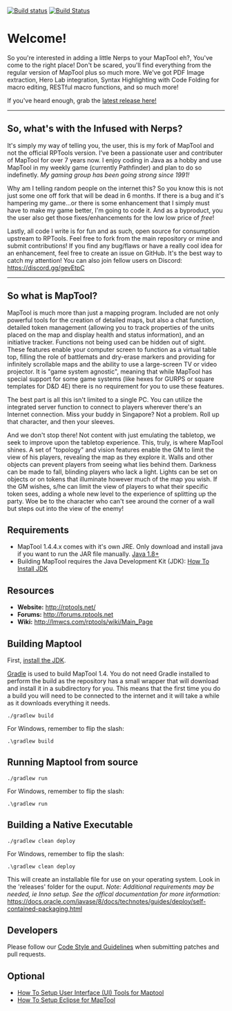 [![Build status](https://ci.appveyor.com/api/projects/status/o4hmpca4mert1k0i/branch/1.4.4.0?svg=true)](https://ci.appveyor.com/project/JamzTheMan/MapTool/branch/1.4.4.0)
[![Build Status](https://travis-ci.org/JamzTheMan/MapTool.svg?branch=1.4.4.0)](https://travis-ci.org/JamzTheMan/MapTool)

Welcome!
=======

So you're interested in adding a little Nerps to your MapTool eh?, You've come to the right place! Don't be scared, you'll find everything from the regular version of MapTool plus so much more. We've got PDF Image extraction, Hero Lab integration, Syntax Highlighting with Code Folding for macro editing, RESTful macro functions, and so much more!

If you've heard enough, grab the [latest release here!](https://github.com/JamzTheMan/MapTool/releases/latest)
___

So, what's with the Infused with Nerps?
-----
It's simply my way of telling you, the user, this is my fork of MapTool and not the official RPTools version.  I've been a passionate user and contributer of MapTool for over 7 years now. I enjoy coding in Java as a hobby and use MapTool in my weekly game (currently Pathfinder) and plan to do so indefinetly. _My gaming group has been going strong since 1991!_

Why am I telling random people on the internet this? So you know this is not just some one off fork that will be dead in 6 months. If there is a bug and it's hampering my game...or there is some enhancement that I simply must have to make my game better, I'm going to code it. And as a byproduct, you the user also get those fixes/enhancements for the low low price of *free*!

Lastly, all code I write is for fun and as such, open source for consumption upstream to RPTools. Feel free to fork from the main repository or mine and submit contributions! If you find any bug/flaws or have a really cool idea for an enhancement, feel free to create an issue on GitHub. It's the best way to catch my attention! You can also join fellow users on Discord: https://discord.gg/gevEtpC

___

So what is MapTool?
-----

MapTool is much more than just a mapping program. Included are not only powerful tools for the creation of detailed maps, but also a chat function, detailed token management (allowing you to track properties of the units placed on the map and display health and status information), and an initiative tracker. Functions not being used can be hidden out of sight. These features enable your computer screen to function as a virtual table top, filling the role of battlemats and dry-erase markers and providing for infinitely scrollable maps and the ability to use a large-screen TV or video projector.  It is "game system agnostic", meaning that while MapTool has special support for some game systems (like hexes for GURPS or square templates for D&D 4E) there is no requirement for you to use these features.

The best part is all this isn't limited to a single PC. You can utilize the integrated server function to connect to players wherever there's an Internet connection. Miss your buddy in Singapore? Not a problem. Roll up that character, and then your sleeves.

And we don't stop there! Not content with just emulating the tabletop, we seek to improve upon the tabletop experience. This, truly, is where MapTool shines. A set of "topology" and vision features enable the GM to limit the view of his players, revealing the map as they explore it. Walls and other objects can prevent players from seeing what lies behind them. Darkness can be made to fall, blinding players who lack a light. Lights can be set on objects or on tokens that illuminate however much of the map you wish. If the GM wishes, s/he can limit the view of players to what their specific token sees, adding a whole new level to the experience of splitting up the party.  Woe be to the character who can't see around the corner of a wall but steps out into the view of the enemy!

Requirements
------------

- MapTool 1.4.4.x comes with it's own JRE. Only download and install java if you want to run the JAR file manually. [Java 1.8+](https://java.com/en/download/)
- Building MapTool requires the Java Development Kit (JDK): [How To Install JDK](doc/How_To_Install_JDK.md)

Resources
---------

- **Website:** http://rptools.net/
- **Forums:**  http://forums.rptools.net
- **Wiki:**    http://lmwcs.com/rptools/wiki/Main_Page

Building Maptool
----------------

First, [install the JDK](doc/How_To_Install_JDK.md).

[Gradle](http://gradle.org/) is used to build MapTool 1.4. You do not need Gradle installed to perform the build as the repository has a small wrapper that will download and install it in a subdirectory for you. This means that the first time you do a build you will need to be connected to the internet and it will take a while
as it downloads everything it needs.

```Shell
./gradlew build
```

For Windows, remember to flip the slash:

```Shell
.\gradlew build
```

Running Maptool from source
----------------
```Shell
./gradlew run
```

For Windows, remember to flip the slash:

```Shell
.\gradlew run
```

Building a Native Executable
------------------------------

```Shell
./gradlew clean deploy
```

For Windows, remember to flip the slash:

```Shell
.\gradlew clean deploy
```

This will create an installable file for use on your operating system. Look in the 'releases' folder for the ouput. *Note: Additional requirements may be needed, ie Inno setup. See the offical documentation for more information:* https://docs.oracle.com/javase/8/docs/technotes/guides/deploy/self-contained-packaging.html


Developers
----------

Please follow our [Code Style and Guidelines](doc/Code_Style_and_Guidelines.md) when submitting patches and pull requests.


Optional
--------

- [How To Setup User Interface (UI) Tools for Maptool](doc/How_To_Setup_UI_Tools.md)
- [How To Setup Eclipse for MapTool](doc/How_To_Setup_Eclipse.md)

